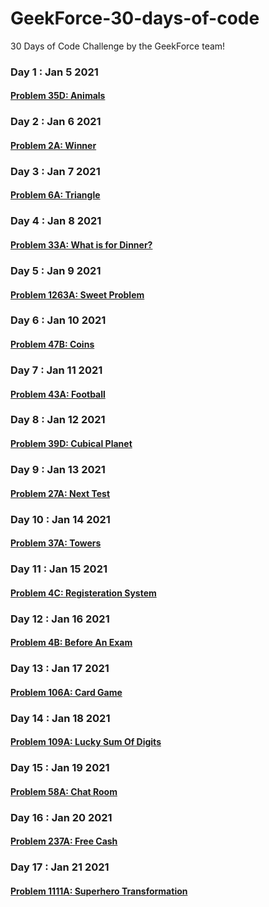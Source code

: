 # GeekForce-30-days-of-code
30 Days of Code Challenge by the GeekForce team!

### Day 1 : Jan 5 2021
#### [Problem 35D: Animals](https://codeforces.com/problemset/problem/35/D)

### Day 2 : Jan 6 2021
#### [Problem 2A: Winner](https://codeforces.com/problemset/problem/2/A)

### Day 3 : Jan 7 2021
#### [Problem 6A: Triangle](https://codeforces.com/problemset/problem/6/A)

### Day 4 : Jan 8 2021
#### [Problem 33A: What is for Dinner?](https://codeforces.com/problemset/problem/33/A) 

### Day 5 : Jan 9 2021
#### [Problem 1263A: Sweet Problem](https://codeforces.com/problemset/problem/1263/A) 

### Day 6 : Jan 10 2021
#### [Problem 47B: Coins](https://codeforces.com/problemset/problem/47/B) 

### Day 7 : Jan 11 2021
#### [Problem 43A: Football](https://codeforces.com/problemset/problem/43/A) 

### Day 8 : Jan 12 2021
#### [Problem 39D: Cubical Planet](https://codeforces.com/problemset/problem/39/D) 

### Day 9 : Jan 13 2021
#### [Problem 27A: Next Test](https://codeforces.com/contest/27/problem/A) 

### Day 10 : Jan 14 2021
#### [Problem 37A: Towers](https://codeforces.com/contest/37/problem/A)

### Day 11 : Jan 15 2021
#### [Problem 4C: Registeration System](https://codeforces.com/problemset/problem/4/C)

### Day 12 : Jan 16 2021
#### [Problem 4B: Before An Exam](https://codeforces.com/problemset/problem/4/B)

### Day 13 : Jan 17 2021
#### [Problem 106A: Card Game](https://codeforces.com/problemset/problem/106/A)

### Day 14 : Jan 18 2021
#### [Problem 109A: Lucky Sum Of Digits](https://codeforces.com/problemset/problem/109/A)

### Day 15 : Jan 19 2021
#### [Problem 58A: Chat Room](https://codeforces.com/problemset/problem/58/A)

### Day 16 : Jan 20 2021
#### [Problem 237A: Free Cash](https://codeforces.com/problemset/problem/237/A)

### Day 17 : Jan 21 2021
#### [Problem 1111A: Superhero Transformation](https://codeforces.com/problemset/problem/1111/A)



